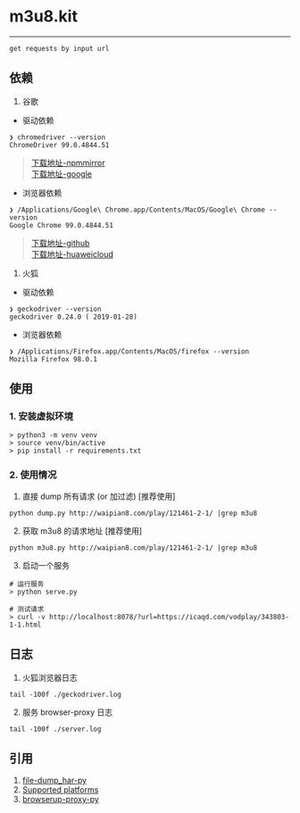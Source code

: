 # m3u8.kit
---
    get requests by input url

## 依赖
1. 谷歌
- 驱动依赖
```
❯ chromedriver --version
ChromeDriver 99.0.4844.51
```
>[下载地址-npmmirror](https://registry.npmmirror.com/binary.html?path=chromedriver/)<br/>
>[下载地址-google](http://chromedriver.storage.googleapis.com/index.html)

- 浏览器依赖
```
❯ /Applications/Google\ Chrome.app/Contents/MacOS/Google\ Chrome --version
Google Chrome 99.0.4844.51 
```
>[下载地址-github](https://github.com/mozilla/geckodriver/releases)<br/>
>[下载地址-huaweicloud](https://mirrors.huaweicloud.com/geckodriver/)

1. 火狐 
- 驱动依赖 
```
❯ geckodriver --version
geckodriver 0.24.0 ( 2019-01-28)
```
- 浏览器依赖
```
❯ /Applications/Firefox.app/Contents/MacOS/firefox --version
Mozilla Firefox 98.0.1
```

## 使用
### 1. 安装虚拟环境
```
> python3 -m venv venv
> source venv/bin/active
> pip install -r requirements.txt
```
### 2. 使用情况
1. 直接 dump 所有请求 (or 加过滤) [推荐使用]
```
python dump.py http://waipian8.com/play/121461-2-1/ |grep m3u8
```

2. 获取 m3u8 的请求地址 [推荐使用]
```
python m3u8.py http://waipian8.com/play/121461-2-1/ |grep m3u8
```

3. 启动一个服务
```
# 运行服务
> python serve.py

# 测试请求
> curl -v http://localhost:8078/?url=https://icaqd.com/vodplay/343803-1-1.html
```

## 日志
1. 火狐浏览器日志
```
tail -100f ./geckodriver.log
```

2. 服务 browser-proxy 日志
```
tail -100f ./server.log
```


## 引用
1. [file-dump_har-py](https://gist.github.com/dino-su/29d2646d41acf6aab1546b982a727f42#file-dump_har-py)
2. [Supported platforms](https://firefox-source-docs.mozilla.org/testing/geckodriver/Support.html)
3. [browserup-proxy-py](https://github.com/browserup/browserup-proxy-py)

